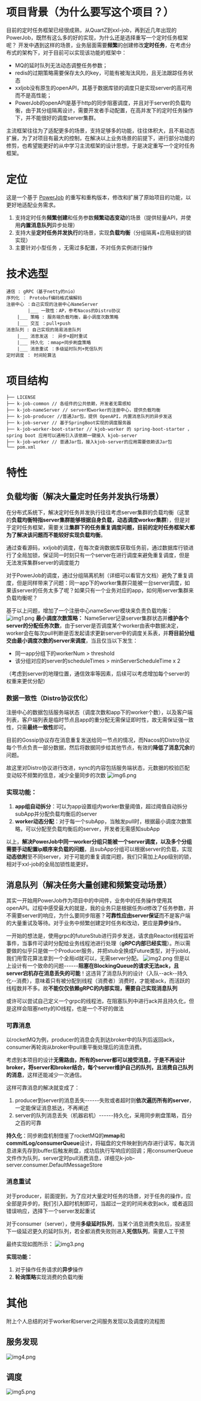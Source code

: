 # 项目背景（为什么要写这个项目？）
目前的定时任务框架已经很成熟，从QuartZ到xxl-job，再到近几年出现的PowerJob，既然有这么多的好的实现，为什么还是选择重写一个定时任务框架呢？
开发中遇到这样的场景，业务层面需要**频繁**的创建修改**定时任务**，在考虑分布式的架构下，对于目前可以实现该功能的框架中：

- MQ的延时队列无法动态调整任务参数；
- redis的过期策略需要保存太久的key，可能有被淘汰风险，且无法跟踪任务状态
- xxljob没有原生的openAPI，其基于数据库锁的调度只是实现server的高可用而不是高性能；
- PowerJob的openAPI是基于http的同步阻塞调度，并且对于server的负载均衡，由于其分组隔离设计，需要开发者手动配置，在高并发下的定时任务操作下，并不能很好的调度server集群。

主流框架往往为了适配更多的场景，支持足够多的功能，往往体积大，且不易动态扩展，为了对项目有最大的控制，在解决以上业务场景的前提下，进行部分功能的修剪，也希望能更好的从中学习主流框架的设计思想，于是决定重写一个定时任务框架。

# 定位
这是一个基于 [PowerJob](https://github.com/PowerJob/PowerJob) 的重写和重构版本，修改和扩展了原始项目的功能，以更好地适配业务需求。
1. 支持定时任务**频繁创建**和任务参数**频繁动态变动**的场景（提供轻量API，并使用**内置消息队列**异步处理）
2. 支持大量**定时任务并发执行**的场景，实现**负载均衡**（分组隔离+应用级别的锁实现）
3. 主要针对小型任务 ，无需过多配置，不对任务实例进行操作

# 技术选型
```
通信 : gRPC（基于netty的nio）
序列化 ： Protobuf编码格式编解码
注册中心 ：自己实现的注册中心NameServer
        |___ 一致性：AP，参考Nacos的Distro协议
	|___ 策略 : 服务端负载均衡，最小调度次数策略
	|___ 交互 ：pull+push
消息队列 : 自己实现的简易消息队列
	|___ 消息发送 ： 异步+超时重试
	|___ 持久化 ：mmap+同步刷盘策略
	|___ 消息重试 ：多级延时队列+死信队列
定时调度 ： 时间轮算法
```
# 项目结构
```
├── LICENSE
├── k-job-common // 各组件的公共依赖，开发者无需感知
├── k-job-nameServer // server和worker的注册中心，提供负载均衡
├── k-job-producer //普通Jar包，提供 OpenAPI，内置消息队列的异步发送
├── k-job-server // 基于SpringBoot实现的调度服务器
├── k-job-worker-boot-starter // kjob-worker 的 spring-boot-starter ，spring boot 应用可以通用引入该依赖一键接入 kjob-server 
├── k-job-worker // 普通Jar包，接入kjob-server的应用需要依赖该Jar包
└── pom.xml
```
# 特性

## 负载均衡（解决大量定时任务并发执行场景）

在分布式系统下，解决定时任务并发执行往往考虑server集群的负载均衡（这里的**负载均衡特指server集群能够根据自身负载，动态调度worker集群**），但是对于定时任务框架，需要关注**集群下的任务重复调度问题，目前的定时任务框架大都为了解决该问题而不能较好实现负载均衡**。

通过查看源码，xxljob的调度，在每次查询数据库获取任务前，通过数据库行锁进行了全局加锁，保证同一时刻只有一个server在进行调度来避免重复调度，但是无法发挥集群server的调度能力

对于PowerJob的调度，通过分组隔离机制（详细可以看官方文档）避免了重复调度，但是同样带来了问题：同一app下的worker集群只能被一台server调度，如果该server的任务太多了呢？如果只有一个业务对应的app，如何用server集群来负载均衡呢？

基于以上问题，增加了一个注册中心nameServer模块来负责负载均衡：
![img1.png](others%2Fimages%2Fimg1.png)
**最小调度次数策略：** NameServer记录server集群状态并**维护各个server的分配任务次数**，由于server是否调度某个worker由表中数据决定，worker会在每次pull判断是否发起请求更新server中的调度关系表，并**将目前分组交由最小调度次数的server来调度**，当且仅当以下发生：
- 同一app分组下的workerNum > threshold
- 该分组对应的server的scheduleTimes > minServerScheduleTime x 2

（考虑到server的地理位置，通信效率等因素，后续可以考虑增加每个server的权重来更优分配）

### 数据一致性（Distro协议优化）
注册中心的数据包括服务端状态（调度次数和app下的worker个数），以及客户端列表，客户端列表是临时节点且app的重分配无需保证即时性，故无需保证强一致性，只需**最终一致性**即可。

目前的Gossip协议存在消息重复发送给同一节点的情况，而Nacos的Distro协议每个节点负责一部分数据，然后将数据同步给其他节点，有效的**降低了消息冗余**的问题。

故这里对Distro协议进行改进，sync的内容包括服务端状态，元数据的校验匹配变动较不频繁的信息，减少全量同步的次数
![img6.png](others%2Fimages%2Fimg6.png)


### 实现功能：
1. **app组自动拆分**：可以为app设置组内worker数量阈值，超过阈值自动拆分subApp并分配负载均衡后的server
2. **worker动态分配**：对于每一个subApp，当触发pull时，根据最小调度次数策略，可以分配至负载均衡后的server，开发者无需感知subApp


以上，**解决PowerJob中同一worker分组只能被一个server调度，以及多个分组需要手动配置ip顺序来负载的问题**，且subApp分组可以根据server的负载，实现**动态依附**至不同server，对于可能的重复调度问题，我们只需加上App级别的锁，相对于xxl-job的全局加锁性能更好。

## 消息队列（解决任务大量创建和频繁变动场景）

其实一开始用PowerJob作为项目中的中间件，业务中的任务操作使用其openAPI。过程中感受最大的就是，我的业务只是根据任务id修改了任务参数，并不需要server的响应，为什么要同步阻塞？**可靠性应由server保证**而不是客户端的大量重试及等待。对于业务中频繁创建定时任务和改动，更应是**异步**操作。

一开始的想法是，使用grpc的futureStub进行异步发送，请求由Reactor线程监听事件，当事件可读时分配给业务线程池进行处理（**gRPC内部已经实现**）。所以需要做的似乎只是做一个Producer服务，并把stub全换成Future类型，对于jobId，我们用雪花算法拿到一个全局id就可以，无需server分配。
![img2.png](others%2Fimages%2Fimg2.png)
但是以上设计有一个致命的问题------**阻塞在BlockingQueue的请求无法ack，且server宕机存在消息丢失的可能**！这违背了消息队列的设计（入队--ack--持久化--消费），意味着只有被分配到线程（消费者）消费时，才能被ack，而活跃的线程数并不多。故**不能仅仅依赖gRPC的内部实现，需要自己实现消息队列**

或许可以尝试自己定义一个grpc的线程池，在阻塞队列中进行ack并且持久化，但是这样会阻塞netty的IO线程，也是一个不好的做法

### 可靠消息
以rocketMQ为例，producer的消息会先到达broker中的队列后返回ack，consumer再轮询从broker中pull重平衡处理后的消息消费。

考虑到本项目的设计**无需路由，所有的server都可以接受消息，于是不再设计broker，将server和broker结合，每个server维护自己的队列，且消费自己队列的消息**，这样还能减少一次通信。

这样可靠消息的解决就变成了：
1. producer到server的消息丢失------失败或者超时则**依次遍历所有的server**，一定能保证消息抵达，不再阐述
2. server的队列消息丢失（机器宕机）------持久化，采用同步刷盘策略，百分之百的可靠

**持久化**：同步刷盘机制借鉴了rocketMQ的**mmap**和**commitLog/consumerQueue**设计，将磁盘的文件映射到内存进行读写，每次消息进来先存到buffer后触发刷盘，成功后执行写响应的回调；用consumerQueue文件作为队列，server定时pull消费消息，详细见k-job-server.consumer.DefaultMessageStore
### 消息重试
对于producer，前面提到，为了应对大量定时任务的场景，对于任务的操作，应全部是异步的，我们引入超时机制即可，当超过一定的时间未收到ack，或者返回错误响应，选择下一个server发起重试

对于consumer（server），使用**多级延时队列**，当某个消息消费失败后，投递至下一级延迟更久的延时队列，若全都消费失败则进入**死信队列**，需要人工干预

最终实现如图所示：
![img3.png](others%2Fimages%2Fimg3.png)

**实现功能：**
1. 对于操作任务请求的**异步**操作
2. **轮询策略**实现消费的负载均衡



# 其他
附上个人总结的对于worker和server之间服务发现以及调度的流程图
## 服务发现
![img4.png](others%2Fimages%2Fimg4.png)
## 调度
![img5.png](others%2Fimages%2Fimg5.png)
